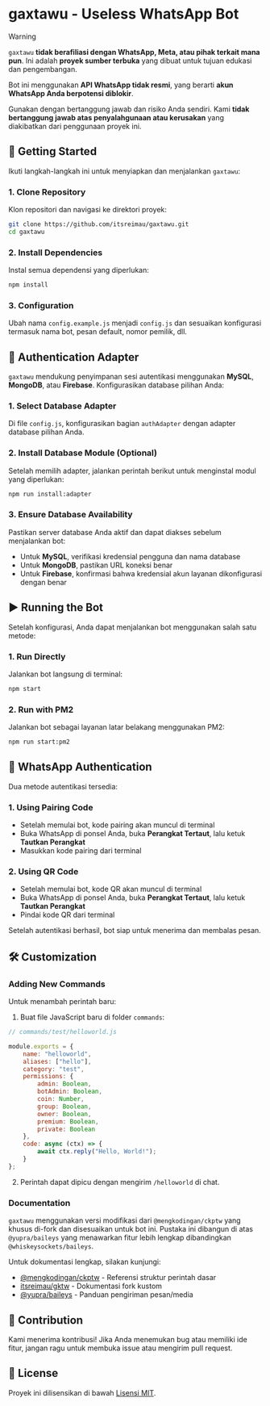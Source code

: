 # gaxtawu - Useless WhatsApp Bot

> [!WARNING]
>
> `gaxtawu` **tidak berafiliasi dengan WhatsApp, Meta, atau pihak terkait mana pun**. Ini adalah **proyek sumber terbuka** yang dibuat untuk tujuan edukasi dan pengembangan.
>
> Bot ini menggunakan **API WhatsApp tidak resmi**, yang berarti **akun WhatsApp Anda berpotensi diblokir**.
>
> Gunakan dengan bertanggung jawab dan risiko Anda sendiri. Kami **tidak bertanggung jawab atas penyalahgunaan atau kerusakan** yang diakibatkan dari penggunaan proyek ini.

## 🚀 Getting Started

Ikuti langkah-langkah ini untuk menyiapkan dan menjalankan `gaxtawu`:

### 1. Clone Repository

Klon repositori dan navigasi ke direktori proyek:

```bash
git clone https://github.com/itsreimau/gaxtawu.git
cd gaxtawu
```

### 2. Install Dependencies

Instal semua dependensi yang diperlukan:

```bash
npm install
```

### 3. Configuration

Ubah nama `config.example.js` menjadi `config.js` dan sesuaikan konfigurasi termasuk nama bot, pesan default, nomor pemilik, dll.

## 🔌 Authentication Adapter

`gaxtawu` mendukung penyimpanan sesi autentikasi menggunakan **MySQL**, **MongoDB**, atau **Firebase**. Konfigurasikan database pilihan Anda:

### 1. Select Database Adapter

Di file `config.js`, konfigurasikan bagian `authAdapter` dengan adapter database pilihan Anda.

### 2. Install Database Module (Optional)

Setelah memilih adapter, jalankan perintah berikut untuk menginstal modul yang diperlukan:

```bash
npm run install:adapter
```

### 3. Ensure Database Availability

Pastikan server database Anda aktif dan dapat diakses sebelum menjalankan bot:

- Untuk **MySQL**, verifikasi kredensial pengguna dan nama database
- Untuk **MongoDB**, pastikan URL koneksi benar
- Untuk **Firebase**, konfirmasi bahwa kredensial akun layanan dikonfigurasi dengan benar

## ▶️ Running the Bot

Setelah konfigurasi, Anda dapat menjalankan bot menggunakan salah satu metode:

### 1. Run Directly

Jalankan bot langsung di terminal:

```bash
npm start
```

### 2. Run with PM2

Jalankan bot sebagai layanan latar belakang menggunakan PM2:

```bash
npm run start:pm2
```

## 🔐 WhatsApp Authentication

Dua metode autentikasi tersedia:

### 1. Using Pairing Code

- Setelah memulai bot, kode pairing akan muncul di terminal
- Buka WhatsApp di ponsel Anda, buka **Perangkat Tertaut**, lalu ketuk **Tautkan Perangkat**
- Masukkan kode pairing dari terminal

### 2. Using QR Code

- Setelah memulai bot, kode QR akan muncul di terminal
- Buka WhatsApp di ponsel Anda, buka **Perangkat Tertaut**, lalu ketuk **Tautkan Perangkat**
- Pindai kode QR dari terminal

Setelah autentikasi berhasil, bot siap untuk menerima dan membalas pesan.

## 🛠️ Customization

### Adding New Commands

Untuk menambah perintah baru:

1. Buat file JavaScript baru di folder `commands`:

```javascript
// commands/test/helloworld.js

module.exports = {
    name: "helloworld",
    aliases: ["hello"],
    category: "test",
    permissions: {
        admin: Boolean,
        botAdmin: Boolean,
        coin: Number,
        group: Boolean,
        owner: Boolean,
        premium: Boolean,
        private: Boolean
    },
    code: async (ctx) => {
        await ctx.reply("Hello, World!");
    }
};
```

2. Perintah dapat dipicu dengan mengirim `/helloworld` di chat.

### Documentation

`gaxtawu` menggunakan versi modifikasi dari `@mengkodingan/ckptw` yang khusus di-fork dan disesuaikan untuk bot ini. Pustaka ini dibangun di atas `@yupra/baileys` yang menawarkan fitur lebih lengkap dibandingkan `@whiskeysockets/baileys`.

Untuk dokumentasi lengkap, silakan kunjungi:

- [@mengkodingan/ckptw](https://www.npmjs.com/package/@mengkodingan/ckptw) - Referensi struktur perintah dasar
- [itsreimau/gktw](https://github.com/itsreimau/gktw) - Dokumentasi fork kustom
- [@yupra/baileys](https://www.npmjs.com/package/@yupra/baileys) - Panduan pengiriman pesan/media

## 🤝 Contribution

Kami menerima kontribusi! Jika Anda menemukan bug atau memiliki ide fitur, jangan ragu untuk membuka issue atau mengirim pull request.

## 📄 License

Proyek ini dilisensikan di bawah [Lisensi MIT](LICENSE).